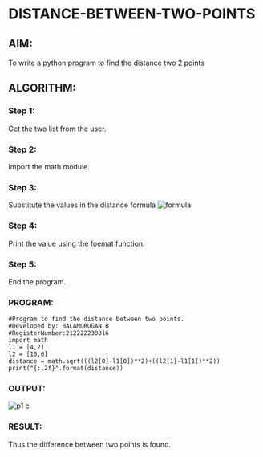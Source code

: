 # DISTANCE-BETWEEN-TWO-POINTS

## AIM:
To write a python program to find the distance two 2 points
## ALGORITHM:
### Step 1: 
Get the two list from the user.
### Step 2: 
Import the math module.
### Step 3: 
Substitute the values in the distance formula  ![formula](/formula.JPG)
### Step 4: 
Print the value using the foemat function.
### Step 5: 
End the program.
### PROGRAM:
  ```
  #Program to find the distance between two points.
#Developed by: BALAMURUGAN B
#RegisterNumber:212222230016
import math
l1 = [4,2]
l2 = [10,6]
distance = math.sqrt(((l2[0]-l1[0])**2)+((l2[1]-l1[1])**2))
print("{:.2f}".format(distance))
```

### OUTPUT:
![p1 c](https://github.com/BALA291/DISTANCE-BETWEEN-TWO-POINTS/assets/120717501/0b02524e-bd6f-47a7-89c6-12dbff51b246)


### RESULT:
Thus the difference between two points is found.
